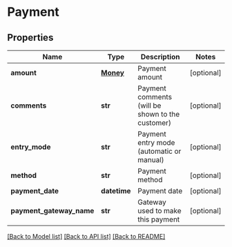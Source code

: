 # Payment

## Properties
Name | Type | Description | Notes
------------ | ------------- | ------------- | -------------
**amount** | [**Money**](Money.md) | Payment amount | [optional] 
**comments** | **str** | Payment comments (will be shown to the customer) | [optional] 
**entry_mode** | **str** | Payment entry mode (automatic or manual) | [optional] 
**method** | **str** | Payment method | [optional] 
**payment_date** | **datetime** | Payment date | [optional] 
**payment_gateway_name** | **str** | Gateway used to make this payment | [optional] 

[[Back to Model list]](../README.md#documentation-for-models) [[Back to API list]](../README.md#documentation-for-api-endpoints) [[Back to README]](../README.md)


